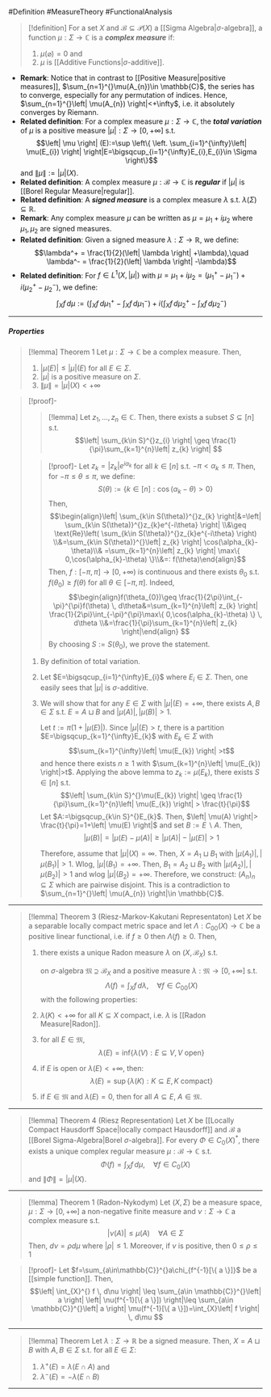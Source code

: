 #Definition #MeasureTheory #FunctionalAnalysis 
> [!definition]
> For a set $X$ and $\mathcal{B}\subseteq \mathcal{P}(X)$ a [[Sigma Algebra|$\sigma$-algebra]], a function $\mu:\Sigma\to \mathbb{C}$ is a ***complex measure*** if:
> 1. $\mu(\varnothing)=0$ and
> 2. $\mu$ is [[Additive Functions|$\sigma$-additive]].
- **Remark**: Notice that in contrast to [[Positive Measure|positive measures]], $\sum_{n=1}^{}\mu(A_{n})\in \mathbb{C}$, the series has to converge, especially for any permutation of indices. Hence, $\sum_{n=1}^{}\left| \mu(A_{n}) \right|<+\infty$, i.e. it absolutely converges by Riemann.
- **Related definition**: For a complex measure $\mu:\Sigma\to \mathbb{C}$, the ***total variation*** of $\mu$ is a positive measure $\left| \mu \right|:\Sigma\to [0,+\infty]$ s.t. $$\left| \mu \right| (E):=\sup \left\{ \left.  \sum_{i=1}^{\infty}\left| \mu(E_{i}) \right|    \right|E=\bigsqcup_{i=1}^{\infty}E_{i},E_{i}\in \Sigma \right\}$$and $\left\| \mu \right\|:=\left| \mu \right|(X)$.
- **Related definition**: A complex measure $\mu:\mathcal{B}\to \mathbb{C}$ is ***regular*** if $\left| \mu \right|$ is [[Borel Regular Measure|regular]].
- **Related definition**: A ***signed measure*** is a complex measure $\lambda$ s.t. $\lambda(\Sigma)\subseteq \mathbb{R}$.
- **Remark**: Any complex measure $\mu$ can be written as $\mu=\mu_{1}+i \mu_{2}$ where $\mu_{1},\mu_{2}$ are signed measures.
- **Related definition**: Given a signed measure $\lambda:\Sigma\to \mathbb{R}$, we define: $$\lambda^+  = \frac{1}{2}(\left| \lambda \right| +\lambda),\quad \lambda^-  = \frac{1}{2}(\left| \lambda \right| -\lambda)$$
- **Related definition**: For $f\in L^1(X,\left| \mu \right|)$ with $\mu=\mu_{1}+i \mu_{2}=(\mu_{1}^+ - \mu_{1}^-)+i(\mu_{2}^+ -\mu_{2}^-)$, we define: $$\int_{X}^{} f \, d\mu:=\left( \int_{X}^{} f \, d\mu^+_{1}-\int_{X}^{} f \, d\mu^-_{1}  \right) +i\left( \int_{X}^{} f \, d\mu^+_{2}-\int_{X}^{} f \, d\mu^-_{2}  \right)  $$
---
##### Properties
> [!lemma] Theorem 1
> Let $\mu:\Sigma\to \mathbb{C}$ be a complex measure. Then, 
> 1. $\left| \mu(E) \right|\leq \left| \mu \right|(E)$ for all $E\in \Sigma$.
> 1. $\left| \mu \right|$ is a positive measure on $\Sigma$.
> 2. $\|\mu \|=\left| \mu \right|(X)<+\infty$

> [!proof]-
> > [!lemma] 
> > Let $z_{1},\dots,z_{n}\in \mathbb{C}$. Then, there exists a subset $S\subseteq[n]$ s.t. $$\left| \sum_{k\in S}^{}z_{i} \right| \geq \frac{1}{\pi}\sum_{k=1}^{n}\left| z_{k} \right| $$
> 
> > [!proof]-
> > Let $z_{k}=\left| z_{k} \right|e^{i\alpha_{k}}$ for all $k\in [n]$ s.t. $-\pi<\alpha_{k}\leq \pi$. Then, for $-\pi\leq\theta\leq \pi$, we define: $$S(\theta):=\{ k\in [n]:\cos(\alpha_{k}-\theta)>0 \}$$Then,
> > $$\begin{align}\left| \sum_{k\in S(\theta)}^{}z_{k} \right|&=\left| \sum_{k\in S(\theta)}^{}z_{k}e^{-i\theta} \right| \\&\geq \text{Re}\left( \sum_{k\in S(\theta)}^{}z_{k}e^{-i\theta} \right) \\&=\sum_{k\in S(\theta)}^{}\left| z_{k} \right| \cos(\alpha_{k}-\theta)\\& =\sum_{k=1}^{n}\left| z_{k} \right| \max\{ 0,\cos(\alpha_{k}-\theta) \}\\&=: f(\theta)\end{align}$$Then, $f:[-\pi,\pi]\to[0,+\infty)$ is continuous and there exists $\theta_{0}$ s.t. $f(\theta_{0})\geq f(\theta)$ for all $\theta\in [-\pi,\pi]$. Indeed, $$\begin{align}f(\theta_{0})\geq \frac{1}{2\pi}\int_{-\pi}^{\pi}f(\theta)  \, d\theta&=\sum_{k=1}^{n}\left| z_{k} \right| \frac{1}{2\pi}\int_{-\pi}^{\pi}\max\{ 0,\cos(\alpha_{k}-\theta) \}  \, d\theta \\&=\frac{1}{\pi}\sum_{k=1}^{n}\left| z_{k} \right|\end{align} $$ By choosing $S:=S(\theta_{0})$, we prove the statement.
> 
> 1. By definition of total variation.
> 2. Let $E=\bigsqcup_{i=1}^{\infty}E_{i}$ where $E_{i}\in \Sigma$. Then, one easily sees that $\left| \mu  \right|$ is $\sigma$-additive.
> 
> 3. We will show that for any $E\in \Sigma$ with $\left| \mu \right|(E)=+\infty$, there exists $A,B\in \Sigma$ s.t. $E=A\sqcup B$ and $\left| \mu(A) \right|,\left| \mu(B) \right|>1$. 
>    
>    Let $t:=\pi(1+\left| \mu(E) \right|)$. Since $\left| \mu \right|(E)>t$, there is a partition $E=\bigsqcup_{k=1}^{\infty}E_{k}$ with $E_{k}\in \Sigma$ with $$\sum_{k=1}^{\infty}\left| \mu(E_{k}) \right| >t$$and hence there exists $n\geq 1$ with $\sum_{k=1}^{n}\left| \mu(E_{k}) \right|>t$. Applying the above lemma to $z_{k}:=\mu(E_{k})$, there exists $S\in [n]$ s.t. $$\left| \sum_{k\in S}^{}\mu(E_{k}) \right| \geq \frac{1}{\pi}\sum_{k=1}^{n}\left| \mu(E_{k}) \right| > \frac{t}{\pi}$$Let $A:=\bigsqcup_{k\in S}^{}E_{k}$. Then, $\left| \mu(A) \right|> \frac{t}{\pi}=1+\left| \mu(E) \right|$ and set $B:= E \backslash A$. Then, $$\left| \mu(B) \right| =\left| \mu(E)-\mu(A) \right| \geq \left| \mu(A) \right| -\left| \mu(E) \right| >1$$
>    
>    Therefore, assume that $\left| \mu \right|(X)=\infty$. Then, $X=A_{1}\sqcup B_{1}$ with $\left| \mu(A_{1}) \right|,\left| \mu(B_{1}) \right|>1$.  Wlog, $\left| \mu \right|(B_{1})=+\infty$. Then, $B_{1}=A_{2}\sqcup B_{2}$ with $\left| \mu(A_{2}) \right|,\left| \mu(B_{2}) \right|>1$ and wlog $\left| \mu \right|(B_{2})=+\infty$. Therefore, we construct: $(A_{n})_{n}\subseteq \Sigma$ which are pairwise disjoint. This is a contradiction to $\sum_{n=1}^{}\left| \mu(A_{n}) \right|\in \mathbb{C}$. 

---
> [!lemma] Theorem 3 (Riesz-Markov-Kakutani Representaton)
> Let $X$ be a separable locally compact metric space and let $\Lambda: C_{00}(X)\to \mathbb{C}$ be a positive linear functional, i.e. if $f\geq 0$ then $\Lambda(f)\geq 0$. Then, 
> 1. there exists a unique Radon measure $\lambda$ on $(X,\mathcal{B}_{X})$ s.t. $$$$
>    
>    on $\sigma$-algebra $\mathfrak{M}\supseteq \mathcal{B}_{X}$ and a positive measure $\lambda:\mathfrak{M}\to[0,+\infty]$ s.t. $$\Lambda(f)=\int_{X}f  \, d\lambda,\quad \forall f\in C_{00}(X) $$with the following properties:
> 1. $\lambda(K)<+\infty$ for all $K\subseteq X$ compact, i.e. $\lambda$ is [[Radon Measure|Radon]].
> 2. for all $E\in \mathfrak{M}$, $$\lambda(E)=\text{inf}\{ \lambda(V):E \subseteq V, V\text{ open} \}$$
> 3. if $E$ is open or $\lambda(E)<+\infty$, then: $$\lambda(E)=\sup\{ \lambda(K):K\subseteq E, K\text{ compact} \}$$
> 4. if $E\in \mathfrak{M}$ and $\lambda(E)=0$, then for all $A\subseteq E$, $A\in \mathfrak{M}.$

---

> [!lemma] Theorem 4 (Riesz Representation)
> Let $X$ be [[Locally Compact Hausdorff Space|locally compact Hausdorff]] and $\mathcal{B}$ a [[Borel Sigma-Algebra|Borel $\sigma$-algebra]]. For every $\Phi\in C_{0}(X)^{*}$, there exists a unique complex regular measure $\mu:\mathcal{B}\to \mathbb{C}$ s.t. $$\Phi(f)=\int_{X}^{} f \, d\mu,\quad \forall f\in C_{0}(X) $$and $\left\| \Phi \right\|=\left| \mu \right|(X)$.
---

> [!lemma] Theorem 1 (Radon-Nykodym)
> Let $(X,\Sigma)$ be a measure space, $\mu:\Sigma\to[0,+\infty]$ a non-negative finite measure and $\nu:\Sigma\to \mathbb{C}$ a complex measure s.t. $$\left| \nu(A) \right|\leq \mu(A)\quad \forall A\in \Sigma$$
> Then, $d\nu=\rho d\mu$ where $\left| \rho \right|\leq 1$. Moreover, if $\nu$ is positive, then $0\leq\rho\leq 1$

> [!proof]-
> Let $f=\sum_{a\in\mathbb{C}}^{}a\chi_{f^{-1}[\{ a \}]}$ be a [[simple function]]. Then, $$\left| \int_{X}^{} f \, d\nu  \right| \leq \sum_{a\in \mathbb{C}}^{}\left| a \right| \left| \nu(f^{-1}[\{ a \}]) \right|\leq \sum_{a\in \mathbb{C}}^{}\left| a \right| \mu(f^{-1}[\{ a \}])=\int_{X}\left| f \right|  \, d\mu  $$
---
> [!lemma] Theorem
> Let $\lambda:\Sigma\to \mathbb{R}$ be a signed measure. Then, $X=A \sqcup B$ with $A,B\in \Sigma$ s.t. for all $E\in \Sigma$:
> 1. $\lambda^+(E)=\lambda(E\cap A)$ and
> 2. $\lambda^-(E)=-\lambda(E\cap B)$
---